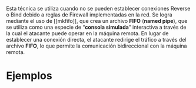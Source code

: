 Esta técnica se utiliza cuando no se pueden establecer conexiones Reverse o Bind debido a reglas de Firewall implementadas en la red. Se logra mediante el uso de [[mkfifo]], que crea un archivo **FIFO** (**named pipe**), que se utiliza como una especie de “**consola simulada**” interactiva a través de la cual el atacante puede operar en la máquina remota. En lugar de establecer una conexión directa, el atacante redirige el tráfico a través del archivo **FIFO**, lo que permite la comunicación bidireccional con la máquina remota.

# Ejemplos


